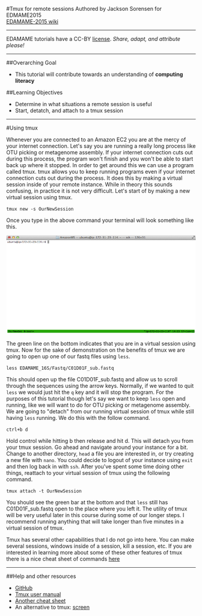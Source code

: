 #Tmux for remote sessions
Authored by Jackson Sorensen for EDMAME2015     
[EDAMAME-2015 wiki](https://github.com/edamame-course/2015-tutorials/wiki)

***
EDAMAME tutorials have a CC-BY [license](https://github.com/edamame-course/2015-tutorials/blob/master/LICENSE.md). _Share, adapt, and attribute please!_
***

##Overarching Goal
* This tutorial will contribute towards an understanding of **computing literacy**

##Learning Objectives
* Determine in what situations a remote session is useful
* Start, detatch, and attach to a tmux session

***

#Using tmux

Whenever you are connected to an Amazon EC2 you are at the mercy of your internet connection. Let's say you are running a really long process like OTU picking or metagenome assembly. If your internet connection cuts out during this process, the program won't finish and you won't be able to start back up where it stopped. In order to get around this we can use a program called tmux. tmux allows you to keep running programs even if your internet connection cuts out during the process. It does this by making a virtual session inside of your remote instance. While in theory this sounds confusing, in practice it is not very difficult. Let's start of by making a new virtual session using tmux. 

```
tmux new -s OurNewSession
```

Once you type in the above command your terminal will look something like this.

![Tmux_Photo](../img/Tmux_Session.png) 

The green line on the bottom indicates that you are in a virtual session using tmux. Now for the sake of demonstration on the benefits of tmux we are going to open up one of our fastq files using `less`.

```
less EDAMAME_16S/Fastq/C01D01F_sub.fastq 
```

This should open up the file C01D01F_sub.fastq and allow us to scroll through the sequences using the arrow keys. Normally, if we wanted to quit `less` we would just hit the `q` key and it will stop the program. For the purposes of this tutorial though let's say we want to keep `less` open and running, like we will want to do for OTU picking or metagenome assembly. We are going to "detach" from our running virtual session of tmux while still having `less` running. We do this with the follow command. 

```
ctrl+b d
```

Hold control while hitting b then release and hit d. This will detach you from your tmux session. Go ahead and navigate around your instance for a bit. Change to another directory, `head` a file you are interested in, or try creating a new file with `nano`. You could decide to logout of your instance using `exit` and then log back in with `ssh`. After you've spent some time doing other things, reattach to your virtual session of tmux using the following command. 

```
tmux attach -t OurNewSession
```

You should see the green bar at the bottom and that `less` still has C01D01F_sub.fastq open to the place where you left it. The utility of tmux will be very useful later in this course during some of our longer steps. I recommend running anything that will take longer than five minutes in a virtual session of tmux. 

Tmux has several other capabilities that I do not go into here. You can make several sessions, windows inside of a session, kill a session, etc. If you are interested in learning more about some of these other features of tmux there is a nice cheat sheet of commands [here](https://gist.github.com/MohamedAlaa/2961058) 

***
##Help and other resources
* [GitHub](http://tmux.github.io/)
* [Tmux user manual](http://www.openbsd.org/cgi-bin/man.cgi/OpenBSD-current/man1/tmux.1?query=tmux&sec=1)
* [Another cheat sheet](http://www.dayid.org/os/notes/tm.html)
* An alternative to tmux:  [screen](http://aperiodic.net/screen/quick_reference)

       
